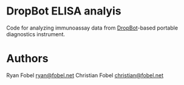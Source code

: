 # DropBot ELISA analyis #

Code for analyzing immunoassay data from [DropBot][1]-based portable
diagnostics instrument.

# Authors #

Ryan Fobel <ryan@fobel.net>
Christian Fobel <christian@fobel.net>

[1]: http://microfluidics.utoronto.ca/dropbot
